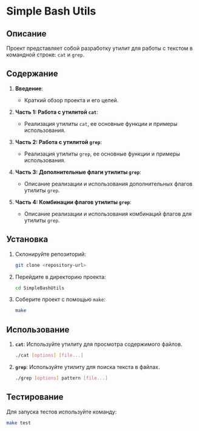 
# Simple Bash Utils

## Описание

Проект представляет собой разработку утилит для работы с текстом в командной строке: `cat` и `grep`.

## Содержание

1. **Введение**:
   - Краткий обзор проекта и его целей.
   
2. **Часть 1: Работа с утилитой `cat`**:
   - Реализация утилиты `cat`, ее основные функции и примеры использования.

3. **Часть 2: Работа с утилитой `grep`**:
   - Реализация утилиты `grep`, ее основные функции и примеры использования.

4. **Часть 3: Дополнительные флаги утилиты `grep`**:
   - Описание реализации и использования дополнительных флагов утилиты `grep`.

5. **Часть 4: Комбинации флагов утилиты `grep`**:
   - Описание реализации и использования комбинаций флагов для утилиты `grep`.

## Установка

1. Склонируйте репозиторий:
   ```bash
   git clone <repository-url>
   ```
2. Перейдите в директорию проекта:
   ```bash
   cd SimpleBashUtils
   ```
3. Соберите проект с помощью `make`:
   ```bash
   make
   ```

## Использование

1. **`cat`**: Используйте утилиту для просмотра содержимого файлов.
   ```bash
   ./cat [options] [file...]
   ```

2. **`grep`**: Используйте утилиту для поиска текста в файлах.
   ```bash
   ./grep [options] pattern [file...]
   ```

## Тестирование

Для запуска тестов используйте команду:
```bash
make test
```

